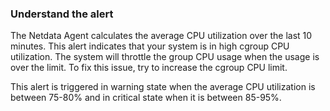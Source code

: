 ### Understand the alert

The Netdata Agent calculates the average CPU utilization over the last 10 minutes. This alert indicates that your system is in high cgroup CPU utilization. The system will throttle the group CPU usage when the usage is over the limit. To fix this issue, try to increase the cgroup CPU limit.

This alert is triggered in warning state when the average CPU utilization is between 75-80% and in critical state when it is between 85-95%.